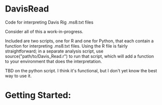 # DavisRead
Code for interpreting Davis Rig .ms8.txt files

Consider all of this a work-in-progress.

Included are two scripts, one for R and one for Python, that each contain a function for interpreting .ms8.txt files.
Using the R file is fairly straightforward; in a separate analysis script, use source("path/to/Davis_Read.r") to run that script, which will add a function to your environment that does the interpretation.

TBD on the python script. I think it's functional, but I don't yet know the best way to use it.

# Getting Started:

